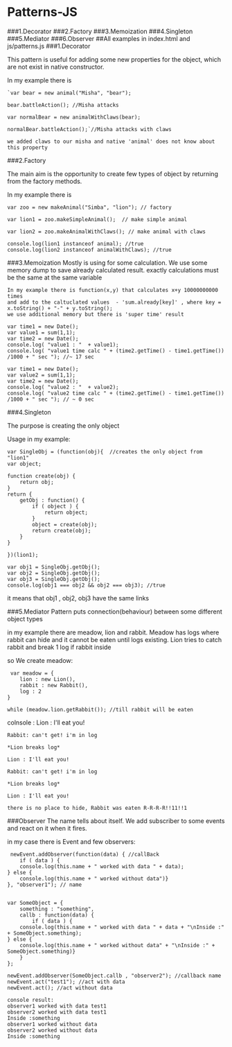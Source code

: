 # Patterns-JS

###1.Decorator
###2.Factory
###3.Memoization
###4.Singleton
###5.Mediator
###6.Observer
##All examples in index.html and js/patterns.js
###1.Decorator

  This pattern is useful for adding some new properties for the object, which are not exist in native constructor.

  In my example there is 
    
    `var bear = new animal("Misha", "bear");
    
    bear.battleAction(); //Misha attacks

    var normalBear = new animalWithClaws(bear);

    normalBear.battleAction();`//Misha attacks with claws
    
    we added claws to our misha and native 'animal' does not know about this property
    
###2.Factory

  The main aim is the opportunity to create few types of object by returning from the factory methods.
  
  In my example there is
    
    var zoo = new makeAnimal("Simba", "lion"); // factory
    
    var lion1 = zoo.makeSimpleAnimal();  // make simple animal
    
    var lion2 = zoo.makeAnimalWithClaws(); // make animal with claws

    console.log(lion1 instanceof animal); //true
    console.log(lion2 instanceof animalWithClaws); //true
###3.Memoization 
    Mostly is using for some calculation. We use some memory dump to save already calculated result.
    exactly calculations must be the same at the same variable
    
    In my example there is function(x,y) that calculates x+y 10000000000 times 
    and add to the caltuclated values  - 'sum.already[key]' , where key = x.toString() + "-" + y.toString();
    we use additional memory but there is 'super time' result
    
    var time1 = new Date();
    var value1 = sum(1,1);
    var time2 = new Date();
    console.log( "value1 : "  + value1);
    console.log( "value1 time calc " + (time2.getTime() - time1.getTime()) /1000 + " sec "); //~ 17 sec

    var time1 = new Date();
    var value2 = sum(1,1);
    var time2 = new Date();
    console.log( "value2 : "  + value2);
    console.log( "value2 time calc " + (time2.getTime() - time1.getTime()) /1000 + " sec "); // ~ 0 sec
###4.Singleton

  The purpose is creating the only object
  
  Usage in my example: 
    
    var SingleObj = (function(obj){  //creates the only object from "lion1"
    var object;

    function create(obj) {
        return obj;
    }
    return {
        getObj : function() {
            if ( object ) {
                return object;
            }
            object = create(obj);
            return create(obj);
        }
    }

    })(lion1);

    var obj1 = SingleObj.getObj();
    var obj2 = SingleObj.getObj();
    var obj3 = SingleObj.getObj();
    console.log(obj1 === obj2 && obj2 === obj3); //true               
    
it means that obj1 , obj2, obj3 have the same links

###5.Mediator 
   Pattern puts connection(behaviour) between some different object types
   
   in my example there are meadow, lion and rabbit. Meadow has logs where rabbit can hide 
   and it cannot be eaten until logs existing. Lion tries to catch rabbit and break 1 log if rabbit inside
   
   so We create meadow:
   
     var meadow = {
        lion : new Lion(),
        rabbit : new Rabbit(),
        log : 2
    }

    while (meadow.lion.getRabbit()); //till rabbit will be eaten
    
  colnsole :
    Lion : I'll eat you!
    
    Rabbit: can't get! i'm in log 
    
    *Lion breaks log*
    
    Lion : I'll eat you!
    
    Rabbit: can't get! i'm in log 
    
    *Lion breaks log*
    
    Lion : I'll eat you!
    
    there is no place to hide, Rabbit was eaten R-R-R-R!!11!!1
    
###Observer
  The name tells about itself. We add subscriber to some events and react on it when it fires.
   
  in my case there is Event and few observers:
   
     newEvent.addObserver(function(data) { //callBack
        if ( data ) {
        console.log(this.name + " worked with data " + data);
    } else { 
        console.log(this.name + " worked without data")}
    }, "observer1"); // name
    

    var SomeObject = {
        something : "something",
        callb : function(data) { 
            if ( data ) {
        console.log(this.name + " worked with data " + data + "\nInside :" + SomeObject.something);
    } else { 
        console.log(this.name + " worked without data" + "\nInside :" + SomeObject.something)}
        }
    };

    newEvent.addObserver(SomeObject.callb , "observer2"); //callback name
    newEvent.act("test1"); //act with data
    newEvent.act(); //act without data
    
    console result:
    observer1 worked with data test1
    observer2 worked with data test1
    Inside :something
    observer1 worked without data
    observer2 worked without data
    Inside :something
